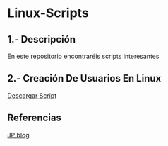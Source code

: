 # Linux-Scripts
## 1.- Descripción
En este repositorio encontraréis scripts interesantes

## 2.-  Creación De Usuarios En Linux
[Descargar Script](https://github.com/Jairoverdugo98/Linux-Scripts/blob/main/ScriptsParaCrearUsuarios.sh)

## Referencias
[JP blog](http://www.jpromero.com/2015/09/shell-script-para-crear-usuarios-en.html)
